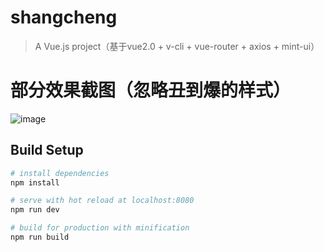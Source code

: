 # shangcheng

> A Vue.js project（基于vue2.0 + v-cli + vue-router + axios + mint-ui）
# 部分效果截图（忽略丑到爆的样式）
![image](https://github.com/zhoubapi999/Mall/blob/master/static/imgs/b1.gif )

## Build Setup

``` bash
# install dependencies
npm install

# serve with hot reload at localhost:8080
npm run dev

# build for production with minification
npm run build


